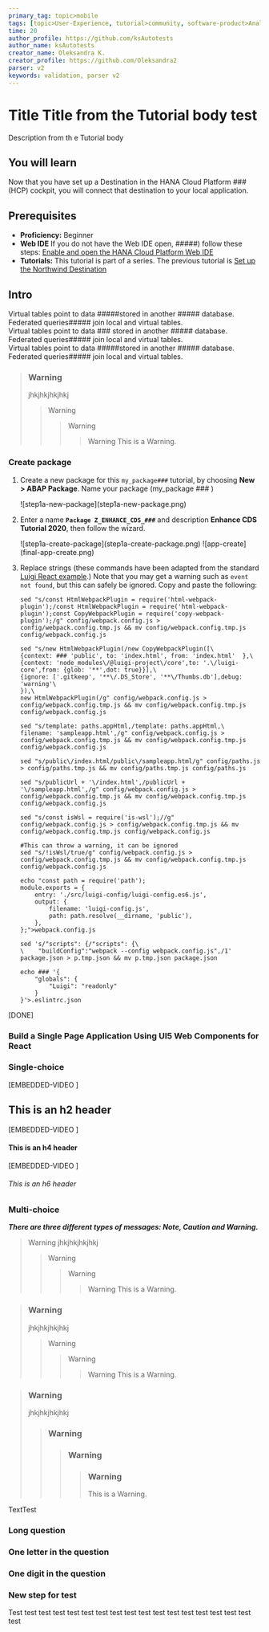 ```yaml
---
primary_tag: topic>mobile
tags: [topic>User-Experience, tutorial>community, software-product>Analytics, tutorial>beginner]
time: 20
author_profile: https://github.com/ksAutotests
author_name: ksAutotests
creator_name: Oleksandra K.
creator_profile: https://github.com/Oleksandra2
parser: v2
keywords: validation, parser v2
---
```


# Title Title from the Tutorial body test
<!-- description --> Description from th e Tutorial body

## You will learn  
Now that you have set up a Destination in the HANA Cloud Platform ### (HCP) cockpit, you will connect that destination to your local application.  

## Prerequisites  
 - **Proficiency:** Beginner 
 - **Web IDE** If you do not have the Web IDE open, #####) follow these steps: [Enable and open the HANA Cloud Platform Web IDE](https://go.sap.com/developer/tutorials/sapui5-webide-open-webide.html)
 - **Tutorials:** This tutorial is part of a series. The previous tutorial is [Set up the Northwind Destination](https://go.sap.com/developer/tutorials/hcp-create-destination.html)


## Intro

Virtual tables point to data #####stored in another ##### database.  Federated queries##### join local and virtual tables.  
Virtual tables point to data ### stored in another ##### database.  Federated queries##### join local and virtual tables.  
Virtual tables point to data #####stored in another ##### database.  Federated queries##### join local and virtual tables. 
>### Warning
>jhkjhkjhkjhkj
>>Warning
>>>Warning
>>>>Warning
>>>>This is a Warning.  


### Create package

1. Create a new package for this `my_package###` tutorial, by choosing **New > ABAP Package**.
Name your package (my_package ### )

    <!-- border --> ![step1a-new-package](step1a-new-package.png)

2. Enter a name **`Package Z_ENHANCE_CDS_###`** and description **Enhance CDS Tutorial 2020**, then follow the wizard.

    <!-- border; size:250px --> ![step1a-create-package](step1a-create-package.png)

    <!-- border --> ![app-create](final-app-create.png)
    
3. Replace strings (these commands have been adapted from the standard [Luigi React example](https://github.com/SAP/luigi/blob/master/scripts/setup/react.sh).) Note that you may get a warning such as `event not found`, but this can safely be ignored. Copy and paste the following:

    ```Shell [2,5,7,10,12]
    sed "s/const HtmlWebpackPlugin = require('html-webpack-plugin');/const HtmlWebpackPlugin = require('html-webpack-plugin');const CopyWebpackPlugin = require('copy-webpack-plugin');/g" config/webpack.config.js > config/webpack.config.tmp.js && mv config/webpack.config.tmp.js config/webpack.config.js

    sed "s/new HtmlWebpackPlugin(/new CopyWebpackPlugin([\
    {context: ### 'public', to: 'index.html', from: 'index.html'  },\
    {context: 'node_modules\/@luigi-project\/core',to: '.\/luigi-core',from: {glob: '**',dot: true}}],\
    {ignore: ['.gitkeep', '**\/.DS_Store', '**\/Thumbs.db'],debug: 'warning'\
    }),\
    new HtmlWebpackPlugin(/g" config/webpack.config.js > config/webpack.config.tmp.js && mv config/webpack.config.tmp.js config/webpack.config.js

    sed "s/template: paths.appHtml,/template: paths.appHtml,\
    filename: 'sampleapp.html',/g" config/webpack.config.js > config/webpack.config.tmp.js && mv config/webpack.config.tmp.js config/webpack.config.js

    sed "s/public\/index.html/public\/sampleapp.html/g" config/paths.js > config/paths.tmp.js && mv config/paths.tmp.js config/paths.js

    sed "s/publicUrl + '\/index.html',/publicUrl + '\/sampleapp.html',/g" config/webpack.config.js > config/webpack.config.tmp.js && mv config/webpack.config.tmp.js config/webpack.config.js

    sed "s/const isWsl = require('is-wsl');//g" config/webpack.config.js > config/webpack.config.tmp.js && mv config/webpack.config.tmp.js config/webpack.config.js

    #This can throw a warning, it can be ignored
    sed "s/!isWsl/true/g" config/webpack.config.js > config/webpack.config.tmp.js && mv config/webpack.config.tmp.js config/webpack.config.js

    echo "const path = require('path');
    module.exports = {
        entry: './src/luigi-config/luigi-config.es6.js',
        output: {
            filename: 'luigi-config.js',
            path: path.resolve(__dirname, 'public'),
        },
    };">webpack.config.js

    sed 's/"scripts": {/"scripts": {\
    \    "buildConfig":"webpack --config webpack.config.js",/1' package.json > p.tmp.json && mv p.tmp.json package.json

    echo ### '{
        "globals": {
            "Luigi": "readonly"
        }
    }'>.eslintrc.json
    ```

[DONE]

### Build a Single Page Application Using UI5 Web Components for React 
   
### Single-choice 

[EMBEDDED-VIDEO [](/content/dam/site/sapcom/multimedia/2017/12/746085f5-e27c-0010-82c7-eda71af511fa.mp4)]
## This is an h2 header

[EMBEDDED-VIDEO [](/content/dam/site/sapcom/multimedia/2017/12/746085f5-e27c-0010-82c7-eda71af511fa.mp4)]
#### This is an h4 header

[EMBEDDED-VIDEO [](/content/dam/site/sapcom/multimedia/2017/12/746085f5-e27c-0010-82c7-eda71af511fa.mp4)]
###### This is an h6 header
 
### Multi-choice 

***There are three different types of messages: Note, Caution and Warning.***

>Warning
>jhkjhkjhkjhkj
>>Warning
>>>Warning
>>>>Warning
>>>>This is a Warning. 


>### Warning
>jhkjhkjhkjhkj
>>Warning
>>>Warning
>>>>Warning
>>>>This is a Warning. 

>### Warning
>jhkjhkjhkjhkj
>>### Warning
>>>### Warning
>>>>### Warning
>>>>This is a Warning. 

TextTest

### Long question 

### One letter in the question

### One digit in the question

### New step for test
Test test test test test test test test test test test test test test test test test test 
 

